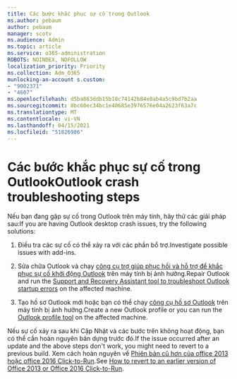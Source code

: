 ```yaml
---
title: Các bước khắc phục sự cố trong Outlook
ms.author: pebaum
author: pebaum
manager: scotv
ms.audience: Admin
ms.topic: article
ms.service: o365-administration
ROBOTS: NOINDEX, NOFOLLOW
localization_priority: Priority
ms.collection: Adm_O365
munlocking-an-account s.custom:
- "9002371"
- "4607"
ms.openlocfilehash: d5ba863ddb15b18c74142b84e0ab4a5c9bd7b2aa
ms.sourcegitcommit: 8bc60ec34bc1e40685e3976576e04a2623f63a7c
ms.translationtype: MT
ms.contentlocale: vi-VN
ms.lasthandoff: 04/15/2021
ms.locfileid: "51826986"
---
```

# <a name="outlook-crash-troubleshooting-steps"></a><span data-ttu-id="50552-102">Các bước khắc phục sự cố trong Outlook</span><span class="sxs-lookup"><span data-stu-id="50552-102">Outlook crash troubleshooting steps</span></span>

<span data-ttu-id="50552-103">Nếu bạn đang gặp sự cố trong Outlook trên máy tính, hãy thử các giải pháp sau:</span><span class="sxs-lookup"><span data-stu-id="50552-103">If you are having Outlook desktop crash issues, try the following solutions:</span></span>

1. <span data-ttu-id="50552-104">Điều tra các sự cố có thể xảy ra với các phần bổ trợ.</span><span class="sxs-lookup"><span data-stu-id="50552-104">Investigate possible issues with add-ins.</span></span>

2. <span data-ttu-id="50552-105">Sửa chữa Outlook và chạy [công cụ trợ giúp phục hồi và hỗ trợ để khắc phục sự cố khởi động Outlook](https://aka.ms/SaRA-OutlookWontStart) trên máy tính bị ảnh hưởng.</span><span class="sxs-lookup"><span data-stu-id="50552-105">Repair Outlook and run the [Support and Recovery Assistant tool to troubleshoot Outlook startup errors](https://aka.ms/SaRA-OutlookWontStart) on the affected machine.</span></span>

3. <span data-ttu-id="50552-106">Tạo hồ sơ Outlook mới hoặc bạn có thể chạy [công cụ hồ sơ Outlook](https://aka.ms/SaRA-OutlookSetupProfile) trên máy tính bị ảnh hưởng.</span><span class="sxs-lookup"><span data-stu-id="50552-106">Create a new Outlook profile or you can run the [Outlook profile tool](https://aka.ms/SaRA-OutlookSetupProfile) on the affected machine.</span></span>

<span data-ttu-id="50552-107">Nếu sự cố xảy ra sau khi Cập Nhật và các bước trên không hoạt động, bạn có thể cần hoàn nguyên bản dựng trước đó.</span><span class="sxs-lookup"><span data-stu-id="50552-107">If the issue occurred after an update and the above steps don't work, you might need to revert to a previous build.</span></span> <span data-ttu-id="50552-108">Xem cách hoàn nguyên về [Phiên bản cũ hơn của office 2013 hoặc office 2016 Click-to-Run](https://support.microsoft.com/help/2770432).</span><span class="sxs-lookup"><span data-stu-id="50552-108">See [How to revert to an earlier version of Office 2013 or Office 2016 Click-to-Run](https://support.microsoft.com/help/2770432).</span></span>
